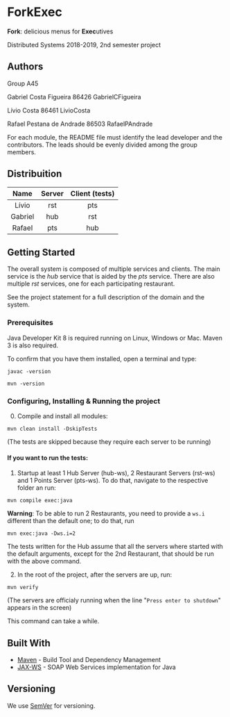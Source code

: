 # ForkExec

**Fork**: delicious menus for **Exec**utives

Distributed Systems 2018-2019, 2nd semester project

## Authors

Group A45

Gabriel Costa Figueira 86426 GabrielCFigueira

Lívio Costa 86461 LivioCosta

Rafael Pestana de Andrade 86503 RafaelPAndrade


For each module, the README file must identify the lead developer and the contributors.
The leads should be evenly divided among the group members.


## Distribuition

| Name    | Server | Client (tests)  |
|:-------:|:------:|:---------------:|
| Lívio   | rst    | pts             |
| Gabriel | hub    | rst             |
| Rafael  | pts    | hub             |


## Getting Started

The overall system is composed of multiple services and clients.
The main service is the _hub_ service that is aided by the _pts_ service.
There are also multiple _rst_ services, one for each participating restaurant.

See the project statement for a full description of the domain and the system.



### Prerequisites

Java Developer Kit 8 is required running on Linux, Windows or Mac.
Maven 3 is also required.

To confirm that you have them installed, open a terminal and type:

```
javac -version

mvn -version
```


### Configuring, Installing & Running the project

0. Compile and install all modules:

```
mvn clean install -DskipTests
```

(The tests are skipped because they require each server to be running)


#### If you want to run the tests:

1. Startup at least 1 Hub Server (hub-ws), 2 Restaurant Servers (rst-ws)
   and 1 Points Server (pts-ws). To do that, navigate to the respective
   folder an run:

```
mvn compile exec:java
```

**Warning**: To be able to run 2 Restaurants, you need to provide a `ws.i`
different than the default one; to do that, run

```
mvn exec:java -Dws.i=2
```

The tests written for the Hub assume that all the servers where started with
the default arguments, except for the 2nd Restaurant, that should be run with
the above command.


2. In the root of the project, after the servers are up, run:

```
mvn verify
```

(The servers are officialy running when the line "`Press enter to shutdown`"
appears in the screen)


This command can take a while.


## Built With

* [Maven](https://maven.apache.org/) - Build Tool and Dependency Management
* [JAX-WS](https://javaee.github.io/metro-jax-ws/) - SOAP Web Services implementation for Java


## Versioning

We use [SemVer](http://semver.org/) for versioning. 

